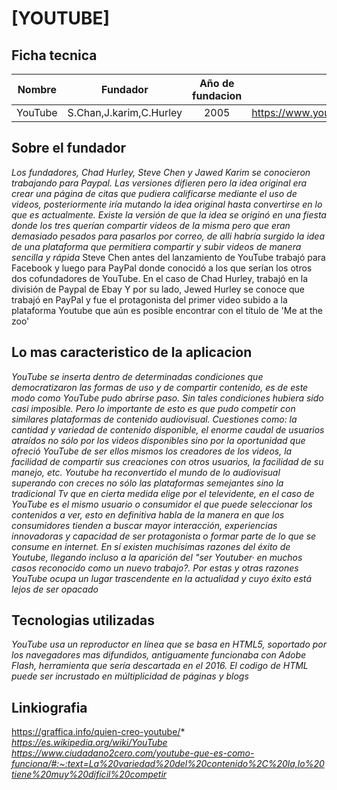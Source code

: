 # [YOUTUBE]

## Ficha tecnica


| Nombre | Fundador | Año de fundacion | Web |
| -------|:--------:|:----------------:|----:|
|YouTube|S.Chan,J.karim,C.Hurley|2005|https://www.youtube.com|


## Sobre el fundador

*Los fundadores, Chad Hurley, Steve Chen y Jawed Karim se conocieron trabajando para Paypal. Las versiones difieren pero la idea original era crear una página de citas que pudiera calificarse mediante el uso de videos, posteriormente iría mutando la idea original hasta convertirse en lo que es actualmente. Existe la versión de que la idea se originó en una fiesta donde los tres querían compartir videos de la misma pero que eran demasiado pesados para pasarlos por correo, de alli habría surgido la idea de una plataforma que permitiera compartir y subir videos de manera sencilla y rápida*
Steve Chen antes del lanzamiento de YouTube trabajó para Facebook y luego para PayPal donde conocidó a los que serían los otros dos cofundadores de YouTube. En el caso de Chad Hurley, trabajó en la división de Paypal de Ebay Y por su lado, Jewed Hurley se conoce que trabajó en PayPal y fue el protagonista del primer video subido a la plataforma Youtube que aún es posible encontrar con el título de 'Me at the zoo'
## Lo mas caracteristico de la aplicacion

*YouTube se inserta dentro de determinadas condiciones que democratizaron las formas de uso y de compartir contenido, es de este modo como YouTube pudo abrirse paso. Sin tales condiciones hubiera sido casi imposible. Pero lo importante de esto es que pudo competir con similares plataformas de contenido audiovisual. Cuestiones como: la cantidad y variedad de contenido disponible, el enorme caudal de usuarios atraídos no sólo por los videos disponibles sino por la oportunidad que ofreció YouTube de ser ellos mismos los creadores de los videos, la facilidad de compartir sus creaciones con otros usuarios, la facilidad de su manejo, etc. Youtube ha reconvertido el mundo de lo audiovisual superando con creces no sólo las plataformas semejantes sino la tradicional Tv que en cierta medida elige por el televidente, en el caso de YouTube es el mismo usuario o consumidor el que puede seleccionar los contenidos a ver, esto en definitiva habla de la manera en que los consumidores tienden a buscar mayor interacción, experiencias innovadoras y capacidad de ser protagonista o formar parte de lo que se consume en internet. En sí existen muchísimas razones del éxito de Youtube, llegando incluso a la aparición del "ser Youtuber· en muchos casos reconocido como un nuevo trabajo?. Por estas y otras razones YouTube ocupa un lugar trascendente en la actualidad y cuyo éxito está lejos de ser opacado*

## Tecnologias utilizadas

*YouTube usa un reproductor en línea que se basa en HTML5, soportado por los navegadores mas difundidos, antiguamente funcionaba con Adobe Flash, herramienta que sería descartada en el 2016. El codigo de HTML puede ser incrustado en múltiplicidad de páginas y blogs*


## Linkiografia
https://graffica.info/quien-creo-youtube/*
*https://es.wikipedia.org/wiki/YouTube*
*https://www.ciudadano2cero.com/youtube-que-es-como-funciona/#:~:text=La%20variedad%20del%20contenido%2C%20la,lo%20tiene%20muy%20difícil%20competir*


